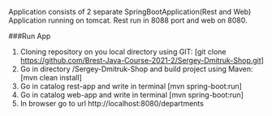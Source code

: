 Application consists of 2 separate SpringBootApplication(Rest and Web)
Application running on tomcat. Rest run in 8088 port and web on 8080.


###Run App
1. Cloning repository on you local directory using GIT: [git clone https://github.com/Brest-Java-Course-2021-2/Sergey-Dmitruk-Shop.git]
2. Go in directory /Sergey-Dmitruk-Shop and build project using Maven: [mvn clean install]
3. Go in catalog rest-app and write in terminal [mvn spring-boot:run]
4. Go in catalog web-app and write in terminal [mvn spring-boot:run]
5. In browser go to url http://localhost:8080/departments